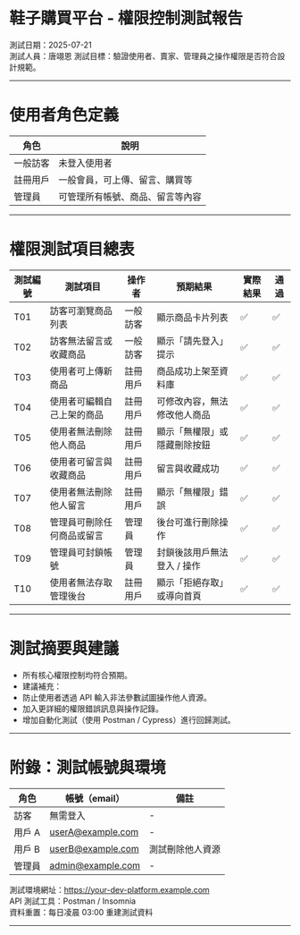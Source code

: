# 鞋子購買平台 - 權限控制測試報告

 測試日期：2025-07-21  
 測試人員：唐翊恩 
 測試目標：驗證使用者、賣家、管理員之操作權限是否符合設計規範。

---

# 使用者角色定義

| 角色        | 說明                             |
|-------------|----------------------------------|
| 一般訪客    | 未登入使用者                     |
| 註冊用戶    | 一般會員，可上傳、留言、購買等     |
| 管理員      | 可管理所有帳號、商品、留言等內容  |

---

# 權限測試項目總表

| 測試編號 | 測試項目                     | 操作者       | 預期結果                               | 實際結果 | 通過 |
|----------|------------------------------|--------------|----------------------------------------|----------|------|
| T01      | 訪客可瀏覽商品列表            | 一般訪客     | 顯示商品卡片列表                       | ✅        | ✅   |
| T02      | 訪客無法留言或收藏商品        | 一般訪客     | 顯示「請先登入」提示                   | ✅        | ✅   |
| T03      | 使用者可上傳新商品            | 註冊用戶     | 商品成功上架至資料庫                   | ✅        | ✅   |
| T04      | 使用者可編輯自己上架的商品     | 註冊用戶     | 可修改內容，無法修改他人商品           | ✅        | ✅   |
| T05      | 使用者無法刪除他人商品         | 註冊用戶     | 顯示「無權限」或隱藏刪除按鈕           | ✅        | ✅   |
| T06      | 使用者可留言與收藏商品         | 註冊用戶     | 留言與收藏成功                         | ✅        | ✅   |
| T07      | 使用者無法刪除他人留言         | 註冊用戶     | 顯示「無權限」錯誤                     | ✅        | ✅   |
| T08      | 管理員可刪除任何商品或留言     | 管理員       | 後台可進行刪除操作                     | ✅        | ✅   |
| T09      | 管理員可封鎖帳號               | 管理員       | 封鎖後該用戶無法登入 / 操作            | ✅        | ✅   |
| T10      | 使用者無法存取管理後台         | 註冊用戶     | 顯示「拒絕存取」或導向首頁             | ✅        | ✅   |

---

# 測試摘要與建議

-  所有核心權限控制均符合預期。
-  建議補充：
  - 防止使用者透過 API 輸入非法參數試圖操作他人資源。
  - 加入更詳細的權限錯誤訊息與操作記錄。
  - 增加自動化測試（使用 Postman / Cypress）進行回歸測試。

---

# 附錄：測試帳號與環境

| 角色      | 帳號（email）       | 備註 |
|-----------|---------------------|------|
| 訪客      | 無需登入            | -    |
| 用戶 A    | userA@example.com   | -    |
| 用戶 B    | userB@example.com   | 測試刪除他人資源 |
| 管理員    | admin@example.com   | -    |

測試環境網址：https://your-dev-platform.example.com  
API 測試工具：Postman / Insomnia  
資料重置：每日凌晨 03:00 重建測試資料

---

